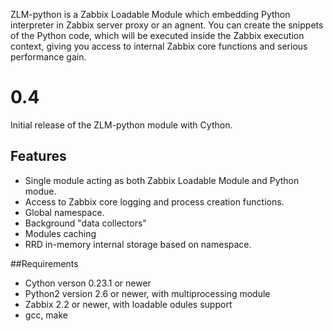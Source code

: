 ZLM-python is a Zabbix Loadable Module which embedding Python interpreter in Zabbix server proxy or an agnent. 
You can create the snippets of the Python code, which will be executed inside the Zabbix execution context, giving 
  you access to internal Zabbix core functions and serious performance gain.


# 0.4 

Initial release of the ZLM-python module with Cython.

## Features 

* Single module acting as both Zabbix Loadable Module and Python modue.
* Access to Zabbix core logging and process creation functions.
* Global namespace.
* Background "data collectors"
* Modules caching
* RRD in-memory internal storage based on namespace.

##Requirements 

* Cython verson 0.23.1 or newer
* Python2 version 2.6 or newer, with multiprocessing module
* Zabbix 2.2 or newer, with loadable odules support
* gcc, make